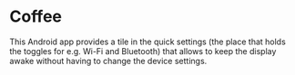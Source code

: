 # Coffee

This Android app provides a tile in the quick settings (the place that holds the toggles for e.g. Wi-Fi and Bluetooth) that allows to keep the display awake without having to change the device settings.
